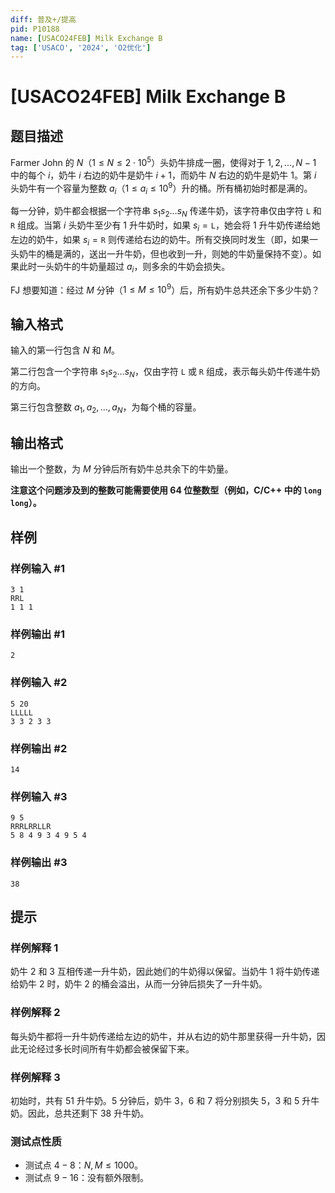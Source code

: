 ```yaml
---
diff: 普及+/提高
pid: P10188
name: [USACO24FEB] Milk Exchange B
tag: ['USACO', '2024', 'O2优化']
---
```

# [USACO24FEB] Milk Exchange B
## 题目描述

Farmer John 的 $N$（$1\le N\le 2\cdot 10^5$）头奶牛排成一圈，使得对于 $1,2,\ldots,N−1$ 中的每个 $i$，奶牛 $i$ 右边的奶牛是奶牛 $i+1$，而奶牛 $N$ 右边的奶牛是奶牛 $1$。第 $i$ 头奶牛有一个容量为整数 $a_i$（$1\le a_i\le 10^9$）升的桶。所有桶初始时都是满的。

每一分钟，奶牛都会根据一个字符串 $s_1s_2\ldots s_N$
传递牛奶，该字符串仅由字符 `L` 和 `R` 组成。当第 $i$ 头奶牛至少有 $1$ 升牛奶时，如果 $s_i=\texttt{L}$，她会将 $1$ 升牛奶传递给她左边的奶牛，如果 $s_i=\texttt R$ 则传递给右边的奶牛。所有交换同时发生（即，如果一头奶牛的桶是满的，送出一升牛奶，但也收到一升，则她的牛奶量保持不变）。如果此时一头奶牛的牛奶量超过 $a_i$，则多余的牛奶会损失。

FJ 想要知道：经过 $M$ 分钟（$1\le M\le 10^9$）后，所有奶牛总共还余下多少牛奶？ 
## 输入格式

输入的第一行包含 $N$ 和 $M$。

第二行包含一个字符串 $s_1s_2\ldots s_N$，仅由字符 `L` 或 `R` 组成，表示每头奶牛传递牛奶的方向。

第三行包含整数 $a_1,a_2,\ldots,a_N$，为每个桶的容量。 
## 输出格式

输出一个整数，为 $M$ 分钟后所有奶牛总共余下的牛奶量。 

**注意这个问题涉及到的整数可能需要使用 64 位整数型（例如，C/C++ 中的 `long long`）。**
## 样例

### 样例输入 #1
```
3 1
RRL
1 1 1
```
### 样例输出 #1
```
2
```
### 样例输入 #2
```
5 20
LLLLL
3 3 2 3 3
```
### 样例输出 #2
```
14
```
### 样例输入 #3
```
9 5
RRRLRRLLR
5 8 4 9 3 4 9 5 4
```
### 样例输出 #3
```
38
```
## 提示

### 样例解释 1

奶牛 $2$ 和 $3$ 互相传递一升牛奶，因此她们的牛奶得以保留。当奶牛 $1$ 将牛奶传递给奶牛 $2$ 时，奶牛 $2$ 的桶会溢出，从而一分钟后损失了一升牛奶。 

### 样例解释 2

 每头奶牛都将一升牛奶传递给左边的奶牛，并从右边的奶牛那里获得一升牛奶，因此无论经过多长时间所有牛奶都会被保留下来。 
 
### 样例解释 3

初始时，共有 $51$ 升牛奶。$5$ 分钟后，奶牛 $3$，$6$ 和 $7$ 将分别损失 $5$，$3$ 和 $5$ 升牛奶。因此，总共还剩下 $38$ 升牛奶。

### 测试点性质

- 测试点 $4-8$：$N,M\le 1000$。
- 测试点 $9-16$：没有额外限制。
